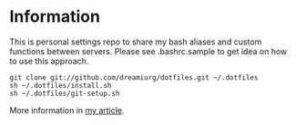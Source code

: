 Information
===========

This is personal settings repo to share my bash aliases and custom functions between servers. Please see .bashrc.sample to get idea on how to use this approach.

    git clone git://github.com/dreamiurg/dotfiles.git ~/.dotfiles
    sh ~/.dotfiles/install.sh
    sh ~/.dotfiles/git-setup.sh

More information in [my article](http://dreamiurg.net/2011/03/27/using-github-to-share-personal-settings-between-servers/).
